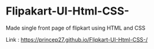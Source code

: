 # Flipakart-UI-Html-CSS-
Made single front page of flipkart using HTML and CSS

Link : https://princep27.github.io/Flipkart-UI-Html-CSS-/
